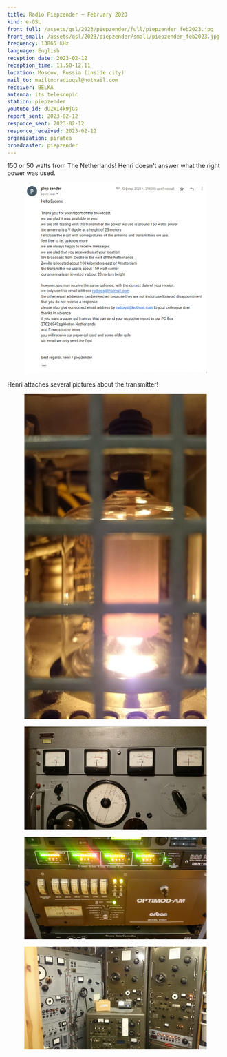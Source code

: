 ```yaml
---
title: Radio Piepzender — February 2023
kind: e-QSL
front_full: /assets/qsl/2023/piepzender/full/piepzender_feb2023.jpg
front_small: /assets/qsl/2023/piepzender/small/piepzender_feb2023.jpg
frequency: 13865 kHz
language: English
reception_date: 2023-02-12
reception_time: 11.50-12.11
location: Moscow, Russia (inside city)
mail_to: mailto:radioqsl@hotmail.com
receiver: BELKA
antenna: its telescopic
station: piepzender
youtube_id: dUZWI4k9jGs
report_sent: 2023-02-12
responce_sent: 2023-02-12
responce_received: 2023-02-12
organization: pirates
broadcaster: piepzender
---
```


150 or 50 watts from The Netherlands!
Henri doesn't answer what the right power was used.

<figure>
<a href="/assets/qsl/2023/piepzender/full/piepzender_feb2023_mail.jpg">
<img src="/assets/qsl/2023/piepzender/small/piepzender_feb2023_mail.jpg"/>
</a>
</figure>

Henri attaches several pictures about the transmitter!

<figure>
<a href="/assets/qsl/2023/piepzender/full/piepz1.jpg">
<img src="/assets/qsl/2023/piepzender/small/piepz1.jpg"/>
</a>
</figure>

<figure>
<a href="/assets/qsl/2023/piepzender/full/piepz2.jpg">
<img src="/assets/qsl/2023/piepzender/small/piepz2.jpg"/>
</a>
</figure>

<figure>
<a href="/assets/qsl/2023/piepzender/full/piepz3.jpg">
<img src="/assets/qsl/2023/piepzender/small/piepz3.jpg"/>
</a>
</figure>

<figure>
<a href="/assets/qsl/2023/piepzender/full/piepz4.jpg">
<img src="/assets/qsl/2023/piepzender/small/piepz4.jpg"/>
</a>
</figure>
